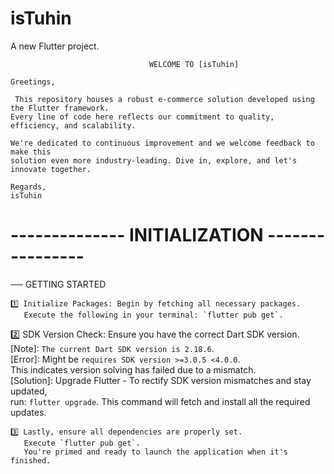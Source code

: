 # isTuhin

A new Flutter project.

                                                                                                  
                                   WELCOME TO [isTuhin]                                             
                                                                                                  
    Greetings,                                                                                    
                                                                                                  
     This repository houses a robust e-commerce solution developed using the Flutter framework.   
    Every line of code here reflects our commitment to quality, efficiency, and scalability.       
                                                                                                  
    We're dedicated to continuous improvement and we welcome feedback to make this                
    solution even more industry-leading. Dive in, explore, and let's innovate together.           
                                                                                                  
    Regards,                                                                                      
    isTuhin                                                                                        


# --------------  INITIALIZATION  ---------------- #

── GETTING STARTED 
                                                                                                  
    1️⃣ Initialize Packages: Begin by fetching all necessary packages.                             
       Execute the following in your terminal: `flutter pub get`.                                  
                                                                                                  
   2️⃣ SDK Version Check: Ensure you have the correct Dart SDK version.                           
       [Note]: `The current Dart SDK version is 2.18.6`.                                          
       [Error]: Might be `requires SDK version >=3.0.5 <4.0.0`.                           
       This indicates version solving has failed due to a mismatch.                               
       [Solution]: Upgrade Flutter - To rectify SDK version mismatches and stay updated,          
       run: `flutter upgrade`. This command will fetch and install all the required updates.       
                                                                                                  
    3️⃣ Lastly, ensure all dependencies are properly set.                                          
       Execute `flutter pub get`.                                                                  
       You're primed and ready to launch the application when it's finished.              
                                                                                                  
